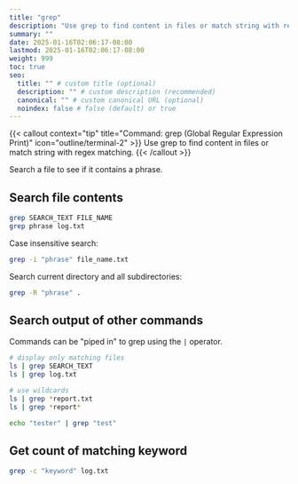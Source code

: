 ```yaml
---
title: "grep"
description: "Use grep to find content in files or match string with regex matching."
summary: ""
date: 2025-01-16T02:06:17-08:00
lastmod: 2025-01-16T02:06:17-08:00
weight: 999
toc: true
seo:
  title: "" # custom title (optional)
  description: "" # custom description (recommended)
  canonical: "" # custom canonical URL (optional)
  noindex: false # false (default) or true
---
```


{{< callout context="tip" title="Command: grep (Global Regular Expression Print)" icon="outline/terminal-2" >}}
Use grep to find content in files or match string with regex matching.
{{< /callout >}}

Search a file to see if it contains a phrase.

## Search file contents

```bash { title="Search contents of a file with grep" }
grep SEARCH_TEXT FILE_NAME
grep phrase log.txt
```

Case insensitive search:

```bash { title="Use case insensitive search with -i" }
grep -i "phrase" file_name.txt
```

Search current directory and all subdirectories:

```bash { title="Search files in all subdirectories with -R" }
grep -R "phrase" .
```

## Search output of other commands

Commands can be "piped in" to grep using the `|` operator.

```bash
# display only matching files
ls | grep SEARCH_TEXT
ls | grep log.txt

# use wildcards
ls | grep *report.txt
ls | grep *report*

echo "tester" | grep "test"
```

## Get count of matching keyword

```bash
grep -c "keyword" log.txt
```
